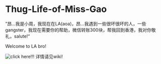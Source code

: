 # Thug-Life-of-Miss-Gao
”昂...我是小周，我现在在LA(aoa)，昂...我遇到一些很坏很坏的人，一些gangster，我现在需要你的帮助，微信转账300块，帮我回到香港，我对你敬礼，salute!“

Welcome to LA bro!

![click here!!!](https://github.com/siziyu/Thug-Life-of-Miss-Gao/raw/master/pictures/common/%E5%B0%81%E9%9D%A2.png)
详情请见wiki!
